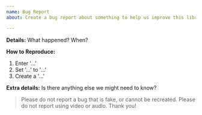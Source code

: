 ```yaml
---
name: Bug Report
about: Create a bug report about something to help us improve this library.

---
```


**Details:**
What happened? When?

**How to Reproduce:**
1. Enter '...'
2. Set '...' to '...'
3. Create a '...'

**Extra details:**
Is there anything else we might need to know?

> Please do not report a bug that is fake, or cannot be recreated. Please do not report using video or audio. Thank you!
